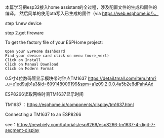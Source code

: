 本篇学习把esp32接入home assistant的全过程，涉及配置文件的生成和固件的编译。
然后简单的使用ota写入已生成的固件（via https://web.esphome.io/）。



step 1.new device

step 2.get fireware

To get the factory file of your ESPHome project:
~~~
Open your ESPHome dashboard
Find your device card click on menu (more_vert)
Click on Install
Click on Manual Download
Click on Modern Format
~~~



0.5寸4位数码管显示模块带时钟点TM1637  https://detail.tmall.com/item.htm?_u=e1ed9ujb1a3&id=609148009199&spm=a1z09.2.0.0.4a5b2e8dPahAAd




ESP8266读取网络时间TM1637显示时间

TM1637 ：https://esphome.io/components/display/tm1637.html

Connecting a TM1637 to an ESP8266

see：https://newbiely.com/tutorials/esp8266/esp8266-tm1637-4-digit-7-segment-display
